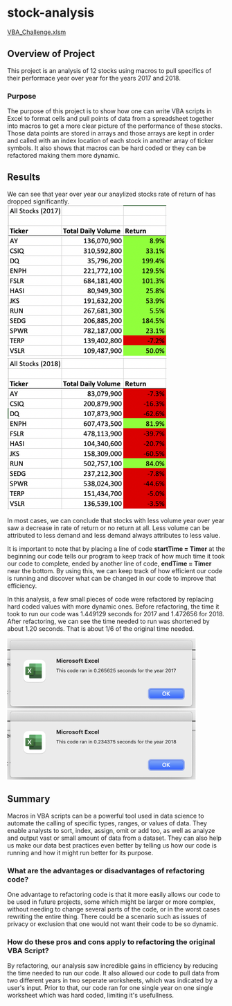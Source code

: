 # stock-analysis

[VBA_Challenge.xlsm](/Resources/VBA_Challenge.xlsm)

## Overview of Project

This project is an analysis of 12 stocks using macros to pull specifics of their performace year over year for the years 2017 and 2018.


### Purpose

The purpose of this project is to show how one can write VBA scripts in Excel to format cells and pull points of data from a spreadsheet together into macros to get a more clear picture of the performance of these stocks. Those data points are stored in arrays and those arrays are kept in order and called with an index location of each stock in another array of ticker symbols. It also shows that macros can be hard coded or they can be refactored making them more dynamic. 


## Results

We can see that year over year our anaylized stocks rate of return of has dropped significantly.
![VBA_Challenge_2017.png](/Resources/2017_results.png)
![VBA_Challenge_2017.png](/Resources/2018_results.png)

In most cases, we can conclude that stocks with less volume year over year saw a decrease in rate of return or no return at all. Less volume can be attributed to less demand and less demand always attributes to less value.

It is important to note that by placing a line of code **startTime = Timer** at the beginning our code tells our program to keep track of how much time it took our code to complete, ended by another line of code, **endTime = Timer** near the bottom. By using this, we can keep track of how efficient our code is running and discover what can be changed in our code to improve that efficiency.

In this analysis, a few small pieces of code were refactored by replacing hard coded values with more dynamic ones. Before refactoring, the time it took to run our code was 1.449129 seconds for 2017 and 1.472656 for 2018. After refactoring, we can see the time needed to run was shortened by about 1.20 seconds. That is about 1/6 of the original time needed. 

![VBA_Challenge_2017.png](/Resources/VBA_Challenge_2017.png)
![VBA_Challenge_2018.png](/Resources/VBA_Challenge_2018.png)


## Summary

Macros in VBA scripts can be a powerful tool used in data science to automate the calling of specific types, ranges, or values of data. They enable analysts to  sort, index, assign, omit or add too, as well as analyze and output vast or small amount of data from a dataset. They can also help us make our data best practices even better by telling us how our code is running and how it might run better for its purpose. 

### What are the advantages or disadvantages of refactoring code?

One advantage to refactoring code is that it more easily allows our code to be used in future projects, some which might be larger or more complex, without needing to change several parts of the code, or in the worst cases rewriting the entire thing. There could be a scenario such as issues of privacy or exclusion that one would not want their code to be so dynamic. 

### How do these pros and cons apply to refactoring the original VBA Script?
By refactoring, our analysis saw incredible gains in efficiency by reducing the time needed to run our code. It also allowed our code to pull data from two different years in two seperate worksheets, which was indicated by a user's input. Prior to that, our code ran for one single year on one single worksheet which was hard coded, limiting it's usefullness.
